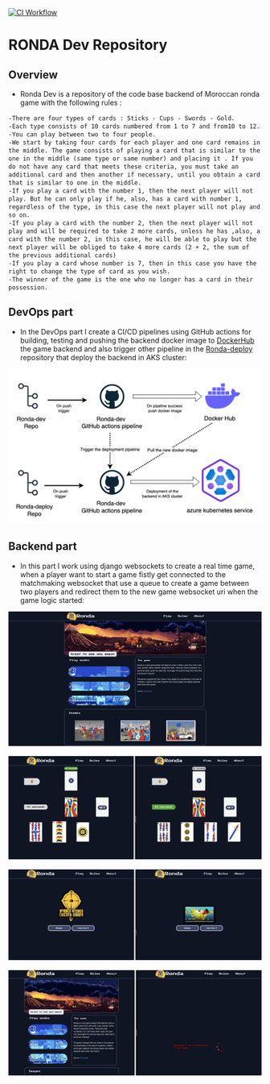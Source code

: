 [![CI Workflow](https://github.com/ozennou/Ronda-dev/actions/workflows/workflow.yml/badge.svg)](https://github.com/ozennou/Ronda-dev/actions/workflows/workflow.yml)
# **RONDA Dev Repository**
## Overview
- Ronda Dev is a repository of the code base backend of Moroccan ronda game with the following rules : 
```
-There are four types of cards : Sticks - Cups - Swords - Gold.
-Each type consists of 10 cards numbered from 1 to 7 and from10 to 12.
-You can play between two to four people.
-We start by taking four cards for each player and one card remains in the middle. The game consists of playing a card that is similar to the one in the middle (same type or same number) and placing it . If you do not have any card that meets these criteria, you must take an additional card and then another if necessary, until you obtain a card that is similar to one in the middle.
-If you play a card with the number 1, then the next player will not play. But he can only play if he, also, has a card with number 1, regardless of the type, in this case the next player will not play and so on.
-If you play a card with the number 2, then the next player will not play and will be required to take 2 more cards, unless he has ,also, a card with the number 2, in this case, he will be able to play but the next player will be obliged to take 4 more cards (2 + 2, the sum of the previous additional cards)
-If you play a card whose number is 7, then in this case you have the right to change the type of card as you wish.
-The winner of the game is the one who no longer has a card in their possession.
```

## **DevOps part**
- In the DevOps part I create a CI/CD pipelines using GitHub actions for building, testing and pushing the backend docker image to [DockerHub]() the game backend and also trigger other pipeline in the [Ronda-deploy](https://github.com/ozennou/Ronda-deploy) repository that deploy the backend in AKS cluster:

<img src="./images/ronda.drawio.png">

## **Backend part**
- In this part I work using django websockets to create a real time game, when a player want to start a game fistly get connected to the matchmaking websocket that use a queue to create a game between two players and redirect them to the new game websocket uri when the game logic started:

<img src="./images/img1.png"><br/>
<br/>
<img src="./images/img2.png"><br/>
<br/>
<img src="./images/img3.png"><br/>
<br/>
<img src="./images/img4.png"><br/>
<br/>

